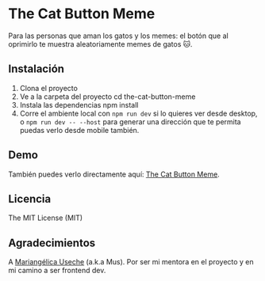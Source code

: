 #  The Cat Button Meme

Para las personas que aman los gatos y los memes: el botón que al oprimirlo te muestra aleatoriamente memes de gatos 🐱.

## Instalación
1. Clona el proyecto
2. Ve a la carpeta del proyecto cd the-cat-button-meme
3. Instala las dependencias npm install
4. Corre el ambiente local con `npm run dev` si lo quieres ver desde desktop, o `npm run dev -- --host` para generar una dirección que te permita puedas verlo desde mobile también.

## Demo
También puedes verlo directamente aquí: [The Cat Button Meme](https://the-cat-meme-button.netlify.app/).

## Licencia
The MIT License (MIT)

## Agradecimientos
A [Mariangélica Useche](https://github.com/musartedev) (a.k.a Mus). Por ser mi mentora en el proyecto y en mi camino a ser frontend dev.